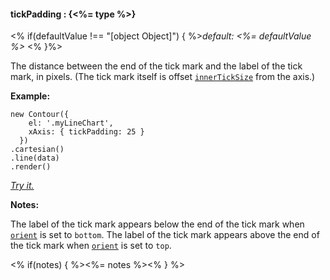 #### **tickPadding** : {<%= type %>}

<% if(defaultValue !== "[object Object]") { %>*default: <%= defaultValue %>* <% }%>

The distance between the end of the tick mark and the label of the tick mark, in pixels. (The tick mark itself is offset [`innerTickSize`](#config_config.xAxis.innerTickSize) from the axis.)

**Example:**

    new Contour({
        el: '.myLineChart',
        xAxis: { tickPadding: 25 }
      })
    .cartesian()
    .line(data)
    .render()

*[Try it.](http://jsfiddle.net/gh/get/library/pure/forio/contour/tree/master/src/documentation/fiddle/config.xAxis.tickPadding/)*

**Notes:**

The label of the tick mark appears below the end of the tick mark when [`orient`](#config_config.xAxis.orient) is set to `bottom`. The label of the tick mark appears above the end of the tick mark when [`orient`](#config_config.xAxis.orient) is set to `top`.

<% if(notes) { %><%= notes %><% } %>

